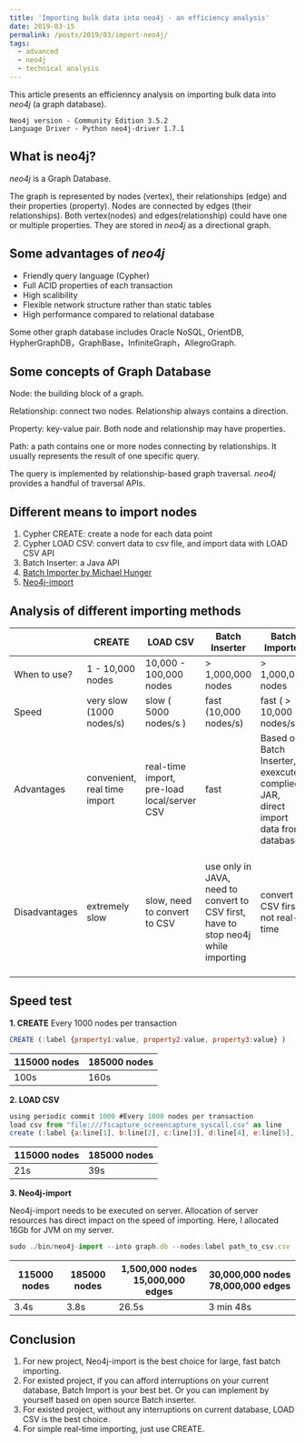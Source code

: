 ```yaml
---
title: 'Importing bulk data into neo4j - an efficiency analysis'
date: 2019-03-15
permalink: /posts/2019/03/import-neo4j/
tags:
  - advanced
  - neo4j
  - technical analysis
---
```

This article presents an efficienncy analysis on importing bulk data into *neo4j* (a graph database).

```
Neo4j version - Community Edition 3.5.2
Language Driver - Python neo4j-driver 1.7.1
```

What is neo4j?
------
*neo4j* is a Graph Database.

The graph is represented by nodes (vertex), their relationships (edge) and their properties (property). 
Nodes are connected by edges (their relationships). Both vertex(nodes) and edges(relationship) could have one or multiple properties.
They are stored in *neo4j* as a directional graph.

Some advantages of *neo4j*
------

- Friendly query language (Cypher)
- Full ACID properties of each transaction
- High scalibility
- Flexible network structure rather than static tables
- High performance compared to relational database

Some other graph database includes Oracle NoSQL, OrientDB, HypherGraphDB，GraphBase，InfiniteGraph，AllegroGraph.

Some concepts of Graph Database
------

Node: the building block of a graph. 

Relationship: connect two nodes. Relationship always contains a direction. 

Property: key-value pair. Both node and relationship may have properties. 

Path: a path contains one or more nodes connecting by relationships. It usually represents the result of one specific query.

The query is implemented by relationship-based graph traversal. *neo4j* provides a handful of traversal APIs.

Different means to import nodes
------

1. Cypher CREATE: create a node for each data point
2. Cypher LOAD CSV: convert data to csv file, and import data with LOAD CSV API
3. Batch Inserter: a Java API
4. [Batch Importer by Michael Hunger](https://github.com/jexp/batch-import/blob/2.3/readme.md)
5. [Neo4j-import](https://neo4j.com/developer/guide-import-csv/#_super_fast_batch_importer_for_huge_datasets)

Analysis of different importing methods
------

|  	|  CREATE	|  LOAD CSV	| Batch Inserter 	|  Batch Importer	| Neo4j-import |
|---	|---	|---	|---	|---	| ---	|
|  When to use?	|  1 - 10,000 nodes	|  10,000 - 100,000 nodes	|  	> 1,000,000 nodes|  > 1,000,000 nodes	| > 1,000,000 nodes	|
|  	Speed|  very slow (1000 nodes/s)	| slow ( 5000 nodes/s ) 	|  fast (10,000 nodes/s)	|  fast ( > 10,000 nodes/s)	|fast ( > 10,000 nodes/s)	|
|  	Advantages|  convenient, real time import	| real-time import, pre-load local/server CSV   	| fast 	|  Based on Batch Inserter, exexcute complied JAR, direct import data from database	| official release, cost less resources than Batch Inserter|
|  	Disadvantages|  extremely slow	| slow, need to convert to CSV| use only in JAVA, need to convert to CSV first, have to stop neo4j while importing 	|  convert to CSV first, not real-time 	| convert to CSV first, not real-time, can only import into new database (NO for existing database) 	|

Speed test
------

**1. CREATE**
Every 1000 nodes per transaction
```js
CREATE (:label {property1:value, property2:value, property3:value} )
```

| 115000 nodes | 185000 nodes|
|---|---|
| 100s | 160s |

**2. LOAD CSV**

```js
using periodic commit 1000 #Every 1000 nodes per transaction
load csv from "file:///fscapture_screencapture_syscall.csv" as line
create (:label {a:line[1], b:line[2], c:line[3], d:line[4], e:line[5], f:line[6], g:line[7], h:line[8], i:line[9], j:line[10]})
```

| 115000 nodes | 185000 nodes|
|---|---|
| 21s | 39s |

**3. Neo4j-import**

Neo4j-import needs to be executed on server. Allocation of server resources has direct impact on the speed of importing. Here, I allocated 16Gb for JVM on my server.

```js
sudo ./bin/neo4j-import --into graph.db --nodes:label path_to_csv.csv
```

| 115000 nodes | 185000 nodes| 1,500,000 nodes 15,000,000 edges | 30,000,000 nodes 78,000,000 edges|
|---|---|---|---|
| 3.4s | 3.8s | 26.5s | 3 min 48s |

Conclusion
------

1. For new project, Neo4j-import is the best choice for large, fast batch importing.
2. For existed project, if you can afford interruptions on your current database, Batch Import is your best bet. Or you can implement by yourself based on open source Batch inserter.
3. For existed project, without any interruptions on current database, LOAD CSV is the best choice.
4. For simple real-time importing, just use CREATE.
